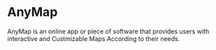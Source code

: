 # AnyMap
AnyMap is an online app or piece of software that provides users with interactive and Custmizable Maps According to their needs.
